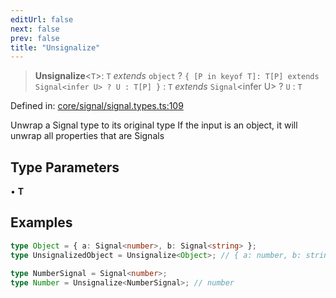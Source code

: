 ```yaml
---
editUrl: false
next: false
prev: false
title: "Unsignalize"
---
```


> **Unsignalize**\<`T`\>: `T` *extends* `object` ? `{ [P in keyof T]: T[P] extends Signal<infer U> ? U : T[P] }` : `T` *extends* `Signal`\<infer U\> ? `U` : `T`

Defined in: [core/signal/signal.types.ts:109](https://github.com/OfirTheOne/sigjs/blob/990f9c2a70d38ca041cbd102a37f74a99eedb608/sig/lib/core/signal/signal.types.ts#L109)

Unwrap a Signal type to its original type
If the input is an object, it will unwrap all properties that are Signals

## Type Parameters

• **T**

## Examples

```ts
type Object = { a: Signal<number>, b: Signal<string> };
type UnsignalizedObject = Unsignalize<Object>; // { a: number, b: string }
```

```ts
type NumberSignal = Signal<number>;
type Number = Unsignalize<NumberSignal>; // number
```
